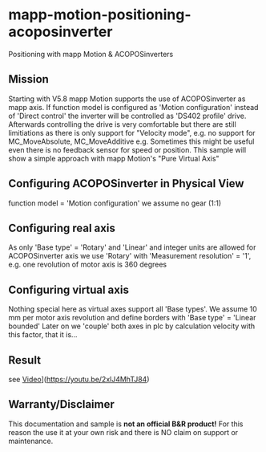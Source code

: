 # mapp-motion-positioning-acoposinverter
Positioning with mapp Motion &amp; ACOPOSinverters

## Mission
Starting with V5.8 mapp Motion supports the use of ACOPOSinverter as mapp axis.
If function model is configured as 'Motion configuration' instead of 'Direct control' the inverter will be controlled as 'DS402 profile' drive. 
Afterwards controlling the drive is very comfortable but there are still limitiations as there is only support for "Velocity mode", e.g. no support for MC_MoveAbsolute, MC_MoveAdditive e.g.
Sometimes this might be useful even there is no feedback sensor for speed or position.
This sample will show a simple approach with mapp Motion's "Pure Virtual Axis"


## Configuring ACOPOSinverter in Physical View
function model = 'Motion configuration'
we assume no gear (1:1)

## Configuring real axis
As only 'Base type' = 'Rotary' and 'Linear' and integer units are allowed for ACOPOSinverter axis we use 
'Rotary' with 'Measurement resolution' = '1', e.g. one revolution of motor axis is 360 degrees

## Configuring virtual axis
Nothing special here as virtual axes support all 'Base types'. We assume 10 mm per motor axis revolution and
define borders with 'Base type' = 'Linear bounded'
Later on we 'couple' both axes in plc by calculation velocity with this factor, that it is...

## Result
see [Video](http://img.youtube.com/vi/qdOVnebVUVw/0.jpg)](https://youtu.be/2xlJ4MhTJ84)

## Warranty/Disclaimer
This documentation and sample is **not an official B&amp;R product!**
For this reason the use it at your own risk and there is NO claim on support or maintenance.


